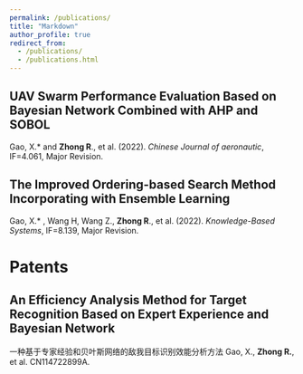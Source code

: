 ```yaml
---
permalink: /publications/
title: "Markdown"
author_profile: true
redirect_from: 
  - /publications/
  - /publications.html
---
```


## UAV Swarm Performance Evaluation Based on Bayesian Network Combined with AHP and SOBOL
Gao, X.* and **Zhong R**., et al. (2022). *Chinese Journal of aeronautic*, IF=4.061, Major Revision.

## The Improved Ordering-based Search Method Incorporating with Ensemble Learning
Gao, X.* , Wang H, Wang Z., **Zhong R**., et al. (2022). *Knowledge-Based Systems*, IF=8.139, Major Revision.

# Patents
## An Efficiency Analysis Method for Target Recognition Based on Expert Experience and Bayesian Network
一种基于专家经验和贝叶斯网络的敌我目标识别效能分析方法
Gao, X., **Zhong R.**, et al. CN114722899A.



